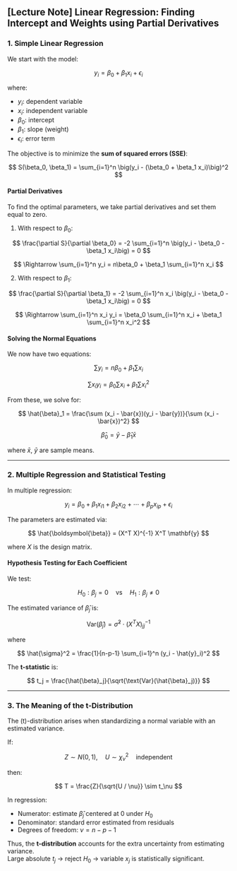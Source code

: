 ## [Lecture Note] Linear Regression: Finding Intercept and Weights using Partial Derivatives

### 1. Simple Linear Regression
We start with the model:

$$
y_i = \beta_0 + \beta_1 x_i + \epsilon_i
$$

where:
- $y_i$: dependent variable  
- $x_i$: independent variable  
- $\beta_0$: intercept  
- $\beta_1$: slope (weight)  
- $\epsilon_i$: error term  

The objective is to minimize the **sum of squared errors (SSE)**:

$$
S(\beta_0, \beta_1) = \sum_{i=1}^n \big(y_i - (\beta_0 + \beta_1 x_i)\big)^2
$$

#### Partial Derivatives
To find the optimal parameters, we take partial derivatives and set them equal to zero.

1. With respect to $\beta_0$:

$$
\frac{\partial S}{\partial \beta_0} 
= -2 \sum_{i=1}^n \big(y_i - \beta_0 - \beta_1 x_i\big) = 0
$$

$$
\Rightarrow \sum_{i=1}^n y_i = n\beta_0 + \beta_1 \sum_{i=1}^n x_i
$$

2. With respect to $\beta_1$:

$$
\frac{\partial S}{\partial \beta_1} 
= -2 \sum_{i=1}^n x_i \big(y_i - \beta_0 - \beta_1 x_i\big) = 0
$$

$$
\Rightarrow \sum_{i=1}^n x_i y_i = \beta_0 \sum_{i=1}^n x_i + \beta_1 \sum_{i=1}^n x_i^2
$$

#### Solving the Normal Equations
We now have two equations:

$$
\sum y_i = n\beta_0 + \beta_1 \sum x_i
$$

$$
\sum x_i y_i = \beta_0 \sum x_i + \beta_1 \sum x_i^2
$$

From these, we solve for:

$$
\hat{\beta}_1 = \frac{\sum (x_i - \bar{x})(y_i - \bar{y})}{\sum (x_i - \bar{x})^2}
$$

$$
\hat{\beta}_0 = \bar{y} - \hat{\beta}_1 \bar{x}
$$

where $\bar{x}$, $\bar{y}$ are sample means.

---

### 2. Multiple Regression and Statistical Testing

In multiple regression:

$$
y_i = \beta_0 + \beta_1 x_{i1} + \beta_2 x_{i2} + \cdots + \beta_p x_{ip} + \epsilon_i
$$

The parameters are estimated via:

$$
\hat{\boldsymbol{\beta}} = (X^T X)^{-1} X^T \mathbf{y}
$$

where $X$ is the design matrix.

#### Hypothesis Testing for Each Coefficient
We test:

$$
H_0: \beta_j = 0 \quad \text{vs} \quad H_1: \beta_j \neq 0
$$

The estimated variance of $\hat{\beta}_j$ is:

$$
\text{Var}(\hat{\beta}_j) = \hat{\sigma}^2 \cdot (X^T X)^{-1}_{jj}
$$

where

$$
\hat{\sigma}^2 = \frac{1}{n-p-1} \sum_{i=1}^n (y_i - \hat{y}_i)^2
$$

The **t-statistic** is:

$$
t_j = \frac{\hat{\beta}_j}{\sqrt{\text{Var}(\hat{\beta}_j)}}
$$

---

### 3. The Meaning of the t-Distribution

The \(t\)-distribution arises when standardizing a normal variable with an estimated variance.

If:

$$
Z \sim N(0,1), \quad U \sim \chi^2_\nu \quad \text{independent}
$$

then:

$$
T = \frac{Z}{\sqrt{U / \nu}} \sim t_\nu
$$

In regression:
- Numerator: estimate $\hat{\beta}_j$ centered at 0 under $H_0$ 
- Denominator: standard error estimated from residuals  
- Degrees of freedom: $\nu = n - p - 1$

Thus, the **t-distribution** accounts for the extra uncertainty from estimating variance.  
Large absolute $t_j$ → reject $H_0$ → variable $x_j$ is statistically significant.